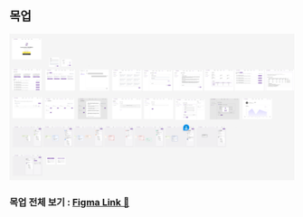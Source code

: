 ## 목업

![목업](./assets/목업.PNG)

### 목업 전체 보기 : [Figma Link 🔗](https://www.figma.com/design/nXIpWDdLo7DS0Dld14ayo0/Flow-Studio?node-id=0-1&t=hXtuHcz8yx2L4mAE-1)
